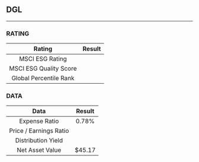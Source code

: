 ## DGL
----
### RATING

|Rating|Result|
|:----:|:---:|
|MSCI ESG Rating||
|MSCI ESG Quality Score||
|Global Percentile Rank||

### DATA

|Data|Result|
|:----:|:---:|
|Expense Ratio|0.78%|
|Price / Earnings Ratio||
|Distribution Yield||
|Net Asset Value|$45.17|


